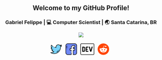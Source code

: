 <div align="center">
<h2>Welcome to my GitHub Profile!</h2>
</div>

<div align="center">
<h3>Gabriel Felippe | 💻 Computer Scientist | 🌏 Santa Catarina, BR</h3>
</div>

<div align="center">
<a href="https://akiradev.netlify.app/"><img src="https://i.imgur.com/MwO1zSb.png" /></a>
</div>

<br>

<div align='center'>
<a href="https://twitter.com/akirascientist"><img height="37" src="https://raw.githubusercontent.com/the-akira/the-akira/master/assets/twitter.png?raw=true"></a>&nbsp;&nbsp;
<a href="https://www.facebook.com/gabriellfelippe"><img height="37" src="https://raw.githubusercontent.com/the-akira/the-akira/master/assets/facebook.png?raw=true"></a>&nbsp;&nbsp;
<a href="https://dev.to/theakira"><img height="37" src="https://raw.githubusercontent.com/the-akira/the-akira/master/assets/dev.png"></a>&nbsp;&nbsp;
<a href="https://www.reddit.com/user/gabrielfelippe90"><img height="37" src="https://raw.githubusercontent.com/the-akira/the-akira/master/assets/reddit.png?raw=true"></a>&nbsp;&nbsp;
<div>
